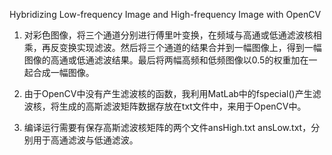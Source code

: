Hybridizing Low-frequency Image and High-frequency Image with OpenCV

1. 对彩色图像，将三个通道分别进行傅里叶变换，在频域与高通或低通滤波核相乘，再反变换实现滤波。然后将三个通道的结果合并到一幅图像上，得到一幅图像的高通或低通滤波结果。最后将两幅高频和低频图像以0.5的权重加在一起合成一幅图像。
     
2. 由于OpenCV中没有产生滤波核的函数，我利用MatLab中的fspecial()产生滤波核，将生成的高斯滤波矩阵数据存放在txt文件中，来用于OpenCV中。
  
3. 编译运行需要有保存高斯滤波核矩阵的两个文件ansHigh.txt ansLow.txt，分别用于高通滤波与低通滤波。
